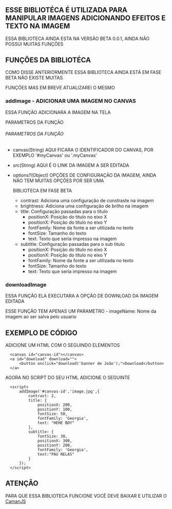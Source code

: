 #
## ESSE BIBLIOTÉCA É UTILIZADA PARA MANIPULAR IMAGENS ADICIONANDO EFEITOS E TEXTO NA IMAGEM
  ESSA BIBLIOTECA AINDA ESTA NA VERSÃO BETA 0.0.1, AINDA NÃO POSSUI MUITAS FUNÇÕES

## FUNÇÕES DA BIBLIOTÉCA
  COMO DISSE ANTERIORMENTE ESSA BIBLIOTECA AINDA ESTÁ EM FASE BETA NÃO EXISTE MUITAS
  
  FUNÇÕES MAS EM BREVE ATUALIZAREI O MESMO

### addImage - ADICIONAR UMA IMAGEM NO CANVAS
  ESSA FUNÇÃO ADICIONARA A IMAGEM NA TELA

  PARAMETROS DA FUNÇÃO
  
  ###### PARAMETROS DA FUNÇÃO
  - canvas(String)
    AQUI FICARA O IDENTIFICADOR DO CANVAS, POR EXEMPLO '#myCanvas' ou '.myCanvas'
  - src(String)
    AQUI É O LINK DA IMAGEM A SER EDITADA
  - options?(Object)
    OPÇÕES DE CONFIGURAÇÃO DA IMAGEM, AINDA NÃO TEM MUITAS OPÇÕES POR SER UMA

    BIBLIOTECA EM FASE BETA
      - contrast: Adiciona uma configuração de constraste na imagem
      - brightness: Adiciona uma configuração de brilho na imagem
      - title: Configuração passadas para o titulo
        - positionX: Posição do titulo no eixo X
        - positionX: Posição do titulo no eixo Y
        - fontFamily: Nome da fonte a ser utilizada no texto
        - fontSize: Tamanho do texto
        - text: Texto que seria impresso na imagem
      - subtitle: Configuração passadas para o sub titulo
        - positionX: Posição do titulo no eixo X
        - positionX: Posição do titulo no eixo Y
        - fontFamily: Nome da fonte a ser utilizada no texto
        - fontSize: Tamanho do texto
        - text: Texto que seria impresso na imagem

### downloadImage
   ESSA FUNÇÃO ELA EXECUTARA A OPÇÃO DE DOWNLOAD DA IMAGEM EDITADA
    
   ESSE FUNÇÃO TEM APENAS UM PARAMETRO
    - imageName: Nome da imagem ao ser salva pelo usuario


## EXEMPLO DE CÓDIGO
  ADICIONE UM HTML COM O SEGUINDO ELEMENTOS
  ```
    <canvas id="canvas-id"></canvas>
    <a id="download" download="">
        <button onclick="download('banner de João');">Download</button>
    </a>
  ```

  AGORA NO SCRIPT DO SEU HTML ADICIONE O SEGUINTE
  ```
    <script>
        addImage('#canvas-id','image.jpg',{
            contrast: 2,
            title: {
                positionX: 200,
                positionY: 100,
                fontSize: 50,
                fontFamily: 'Georgia',
                text: "HEHE BOY"
            },
            subtitle: {
                fontSize: 30,
                positionX: 300,
                positionY: 200,
                fontFamily: 'Georgia',
                text:"PAU NELAS"
            }
        });
    </script>
  ```

  ## ATENÇÃO
  PARA QUE ESSA BIBLIOTECA FUNCIONE VOCÊ DEVE BAIXAR E UTILIZAR O [CamanJS](http://camanjs.com/)
